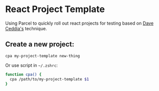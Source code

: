 # React Project Template

Using Parcel to quickly roll out react projects for testing based on [Dave Ceddia's](https://daveceddia.com/parcel-react-project/) technique.

## Create a new project:

`cpa my-project-template new-thing`

Or use script in `~/.zshrc`:

```sh
function cpa() {
  cpa /path/to/my-project-template $1
}
```

